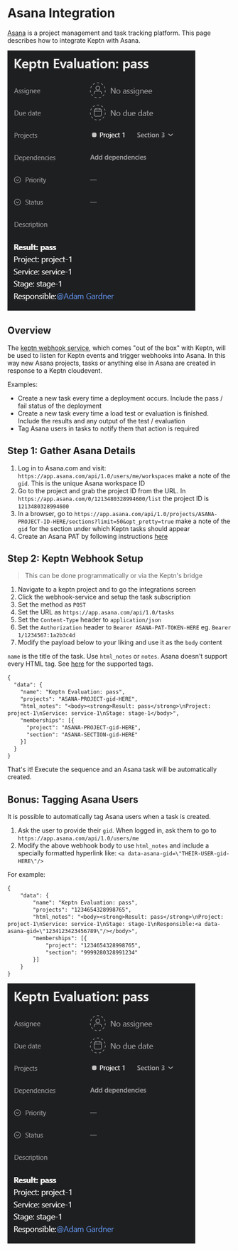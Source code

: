 # Asana Integration

[Asana](https://asana.com) is a project management and task tracking platform. This page describes how to integrate Keptn with Asana.

![tagged user](https://raw.githubusercontent.com/keptn-contrib/artifacthub/main/asana/1.0.0/assets/tagged-user.png)

## Overview
The [keptn webhook service](https://github.com/keptn/keptn/tree/master/webhook-service), which comes "out of the box" with Keptn, will be used to listen for Keptn events and trigger webhooks into Asana. In this way new Asana projects, tasks or anything else in Asana are created in response to a Keptn cloudevent.

Examples:
  - Create a new task every time a deployment occurs. Include the pass / fail status of the deployment
  - Create a new task every time a load test or evaluation is finished. Include the results and any output of the test / evaluation
  - Tag Asana users in tasks to notify them that action is required

## Step 1: Gather Asana Details

1. Log in to Asana.com and visit: `https://app.asana.com/api/1.0/users/me/workspaces` make a note of the `gid`. This is the unique Asana workspace ID
1. Go to the project and grab the project ID from the URL. In `https://app.asana.com/0/1213480328994600/list` the project ID is `1213480328994600`
1. In a browser, go to `https://app.asana.com/api/1.0/projects/ASANA-PROJECT-ID-HERE/sections?limit=50&opt_pretty=true` make a note of the `gid` for the section under which Keptn tasks should appear
1. Create an Asana PAT by following instructions [here](https://developers.asana.com/docs/authentication-quick-start#app-or-pat)

## Step 2: Keptn Webhook Setup
> This can be done programmatically or via the Keptn's bridge

1. Navigate to a keptn project and to go the integrations screen
1. Click the webhook-service and setup the task subscription
1. Set the method as `POST`
1. Set the URL as `https://app.asana.com/api/1.0/tasks`
1. Set the `Content-Type` header to `application/json`
1. Set the `Authorization` header to `Bearer ASANA-PAT-TOKEN-HERE` eg. `Bearer 1/1234567:1a2b3c4d`
1. Modify the payload below to your liking and use it as the `body` content

`name` is the title of the task. Use `html_notes` or `notes`. Asana doesn't support every HTML tag. See [here](https://developers.asana.com/docs/rich-text) for the supported tags.

```
{
  "data": {
    "name": "Keptn Evaluation: pass",
    "projects": "ASANA-PROJECT-gid-HERE",
    "html_notes": "<body><strong>Result: pass</strong>\nProject: project-1\nService: service-1\nStage: stage-1</body>",
    "memberships": [{
      "project": "ASANA-PROJECT-gid-HERE",
      "section": "ASANA-SECTION-gid-HERE"
    }]
  }
}
```

That's it! Execute the sequence and an Asana task will be automatically created.

## Bonus: Tagging Asana Users

It is possible to automatically tag Asana users when a task is created.

1. Ask the user to provide their `gid`. When logged in, ask them to go to `https://app.asana.com/api/1.0/users/me`
1. Modify the above webhook body to use `html_notes` and include a specially formatted hyperlink like: `<a data-asana-gid=\"THEIR-USER-gid-HERE\"/>`

For example:

```
{
    "data": {
        "name": "Keptn Evaluation: pass",
        "projects": "1234654328998765",
        "html_notes": "<body><strong>Result: pass</strong>\nProject: project-1\nService: service-1\nStage: stage-1\nResponsible:<a data-asana-gid=\"1234123423456789\"/></body>",
        "memberships": [{
            "project": "1234654328998765",
            "section": "9999280328991234"
        }]
    }
}
```

![tagged user](https://raw.githubusercontent.com/keptn-contrib/artifacthub/main/asana/1.0.0/assets/tagged-user.png)